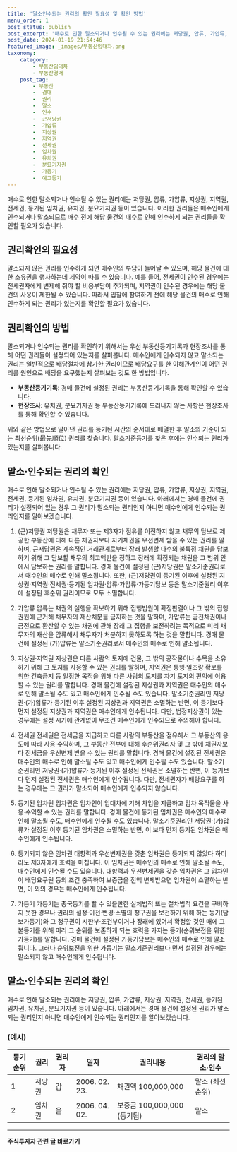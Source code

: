 ```yaml
---
title: '말소인수되는 권리의 확인 필요성 및 확인 방법'
menu_order: 1
post_status: publish
post_excerpt: '매수로 인한 말소되거나 인수될 수 있는 권리에는 저당권, 압류, 가압류, 지상권, 지역권, 전세권, 등기된 임차권, 유치권, 분묘기지권 등이 있습니다. 이러한 권리들은 매수인에게 인수되거나 말소되므로 매수 전에 해당 물건의 매수로 인해 인수하게 되는 권리들을 확인할 필요가 있습니다.'
post_date: 2024-01-19 21:54:46
featured_image: _images/부동산임대차.png
taxonomy:
    category:
        - 부동산임대차
        - 부동산경매
    post_tag:
        - 부동산
        -  경매
        -  권리
        -  말소
        -  인수
        -  근저당권
        -  가압류
        -  지상권
        -  지역권
        -  전세권
        -  임차권
        -  유치권
        -  분묘기지권
        -  가등기
        -  예고등기
---
```



매수로 인한 말소되거나 인수될 수 있는 권리에는 저당권, 압류, 가압류, 지상권, 지역권, 전세권, 등기된 임차권, 유치권, 분묘기지권 등이 있습니다. 이러한 권리들은 매수인에게 인수되거나 말소되므로 매수 전에 해당 물건의 매수로 인해 인수하게 되는 권리들을 확인할 필요가 있습니다.

## 권리확인의 필요성
말소되지 않은 권리를 인수하게 되면 매수인의 부담이 늘어날 수 있으며, 해당 물건에 대한 소유권을 행사하는데 제약이 따를 수 있습니다. 예를 들어, 전세권이 인수된 경우에는 전세권자에게 변제해 줘야 할 비용부담이 추가되며, 지역권이 인수된 경우에는 해당 물건의 사용이 제한될 수 있습니다. 따라서 입찰에 참여하기 전에 해당 물건의 매수로 인해 인수하게 되는 권리가 있는지를 확인할 필요가 있습니다.

## 권리확인의 방법
말소되거나 인수되는 권리를 확인하기 위해서는 우선 부동산등기기록과 현장조사를 통해 어떤 권리들이 설정되어 있는지를 살펴봅니다. 매수인에게 인수되지 않고 말소되는 권리는 일반적으로 배당절차에 참가한 권리이므로 배당요구를 한 이해관계인이 어떤 권리를 원인으로 배당을 요구했는지 살펴보는 것도 한 방법입니다.

- **부동산등기기록**: 경매 물건에 설정된 권리는 부동산등기기록을 통해 확인할 수 있습니다.
- **현장조사**: 유치권, 분묘기지권 등 부동산등기기록에 드러나지 않는 사항은 현장조사를 통해 확인할 수 있습니다.

위와 같은 방법으로 알아낸 권리를 등기된 시간의 순서대로 배열한 후 말소의 기준이 되는 최선순위(最先順位) 권리를 찾습니다. 말소기준등기를 찾은 후에는 인수되는 권리가 있는지를 살펴봅니다.


## 말소·인수되는 권리의 확인
매수로 인해 말소되거나 인수될 수 있는 권리에는 저당권, 압류, 가압류, 지상권, 지역권, 전세권, 등기된 임차권, 유치권, 분묘기지권 등이 있습니다. 아래에서는 경매 물건에 권리가 설정되어 있는 경우 그 권리가 말소되는 권리인지 아니면 매수인에게 인수되는 권리인지를 알아보겠습니다.

1. (근)저당권
저당권은 채무자 또는 제3자가 점유를 이전하지 않고 채무의 담보로 제공한 부동산에 대해 다른 채권자보다 자기채권을 우선변제 받을 수 있는 권리를 말하며, 근저당권은 계속적인 거래관계로부터 장래 발생할 다수의 불특정 채권을 담보하기 위해 그 담보할 채무의 최고액만을 정하고 장래에 확정되는 채권을 그 범위 안에서 담보하는 권리를 말합니다. 경매 물건에 설정된 (근)저당권은 말소기준권리로서 매수인의 매수로 인해 말소됩니다. 또한, (근)저당권이 등기된 이후에 설정된 지상권·지역권·전세권·등기된 임차권·압류·가압류·가등기담보 등은 말소기준권리 이후에 설정된 후순위 권리이므로 모두 소멸합니다.

2. 가압류
압류는 채권의 실행을 확보하기 위해 집행법원이 확정판결이나 그 밖의 집행권원에 근거해 채무자의 재산처분을 금지하는 것을 말하며, 가압류는 금전채권이나 금전으로 환산할 수 있는 채권에 관해 장래 그 집행을 보전하려는 목적으로 미리 채무자의 재산을 압류해서 채무자가 처분하지 못하도록 하는 것을 말합니다. 경매 물건에 설정된 (가)압류는 말소기준권리로서 매수인의 매수로 인해 말소됩니다.

3. 지상권·지역권
지상권은 다른 사람의 토지에 건물, 그 밖의 공작물이나 수목을 소유하기 위해 그 토지를 사용할 수 있는 권리를 말하며, 지역권은 통행·일조량 확보를 위한 건축금지 등 일정한 목적을 위해 다른 사람의 토지를 자기 토지의 편익에 이용할 수 있는 권리를 말합니다. 경매 물건에 설정된 지상권과 지역권은 매수인의 매수로 인해 말소될 수도 있고 매수인에게 인수될 수도 있습니다. 말소기준권리인 저당권·(가)압류가 등기된 이후 설정된 지상권과 지역권은 소멸하는 반면, 이 등기보다 먼저 설정된 지상권과 지역권은 매수인에게 인수됩니다. 다만, 법정지상권이 있는 경우에는 설정 시기에 관계없이 무조건 매수인에게 인수되므로 주의해야 합니다.

4. 전세권
전세권은 전세금을 지급하고 다른 사람의 부동산을 점유해서 그 부동산의 용도에 따라 사용·수익하며, 그 부동산 전부에 대해 후순위권리자 및 그 밖에 채권자보다 전세금을 우선변제 받을 수 있는 권리를 말합니다. 경매 물건에 설정된 전세권은 매수인의 매수로 인해 말소될 수도 있고 매수인에게 인수될 수도 있습니다. 말소기준권리인 저당권·(가)압류가 등기된 이후 설정된 전세권은 소멸하는 반면, 이 등기보다 먼저 설정된 전세권은 매수인에게 인수됩니다. 다만, 전세권자가 배당요구를 하는 경우에는 그 권리가 말소되어 매수인에게 인수되지 않습니다.

5. 등기된 임차권
임차권은 임차인이 임대차에 기해 차임을 지급하고 임차 목적물을 사용·수익할 수 있는 권리를 말합니다. 경매 물건에 등기된 임차권은 매수인의 매수로 인해 말소될 수도, 매수인에게 인수될 수도 있습니다. 말소기준권리인 저당권·(가)압류가 설정된 이후 등기된 임차권은 소멸하는 반면, 이 보다 먼저 등기된 임차권은 매수인에게 인수됩니다.

6. 등기되지 않은 임차권
대항력과 우선변제권을 갖춘 임차권은 등기되지 않았다 하더라도 제3자에게 효력을 미칩니다. 이 임차권은 매수인의 매수로 인해 말소될 수도, 매수인에게 인수될 수도 있습니다. 대항력과 우선변제권을 갖춘 임차권은 그 임차인이 배당요구권 등의 조건 충족하여 보증금을 전액 변제받으면 임차권이 소멸하는 반면, 이 외의 경우는 매수인에게 인수됩니다.

7. 가등기
가등기는 종국등기를 할 수 있을만한 실체법적 또는 절차법적 요건을 구비하지 못한 경우나 권리의 설정·이전·변경·소멸의 청구권을 보전하기 위해 하는 등기(담보가등기)와 그 청구권이 시한부·조건부이거나 장래에 있어서 확정할 것인 때에 그 본등기를 위해 미리 그 순위를 보존하게 되는 효력을 가지는 등기(순위보전을 위한 가등기)를 말합니다. 경매 물건에 설정된 가등기담보는 매수인의 매수로 인해 말소됩니다. 그러나 순위보전을 위한 가등기는 말소기준권리보다 먼저 설정된 경우에는 말소되지 않고 매수인에게 인수됩니다.

## 말소·인수되는 권리의 확인

매수로 인해 말소되는 권리에는 저당권, 압류, 가압류, 지상권, 지역권, 전세권, 등기된 임차권, 유치권, 분묘기지권 등이 있습니다. 아래에서는 경매 물건에 설정된 권리가 말소되는 권리인지 아니면 매수인에게 인수되는 권리인지를 알아보겠습니다.

### (예시)

등기순위 | 권리 | 권리자 | 일자 | 권리내용 | 권리의 말소·인수
---|---|---|---|---|---
1 | 저당권 | 갑 | 2006. 02. 23. | 채권액 100,000,000 | 말소 (최선순위)
2 | 임차권 | 을 | 2006. 04. 02. | 보증금 100,000,000 (등기됨) | 말소
<!-- wp:separator -->
<hr class="wp-block-separator has-alpha-channel-opacity"/>
<!-- /wp:separator -->

<!-- wp:group {"backgroundColor":"base","layout":{"type":"constrained"}} -->
<div class="wp-block-group has-base-background-color has-background"><!-- wp:paragraph {"align":"center","fontSize":"medium"} -->
<p class="has-text-align-center has-large-font-size"><strong>주식투자자 관련 글 바로가기</strong></p>
<!-- /wp:paragraph -->


<!-- wp:latest-posts
{"categories":[{"id":15119,"count":19,"description":"","link":"https://uknowlaw.com/category/%ec%a3%bc%ec%8b%9d%ed%88%ac%ec%9e%90%ec%9e%90/","name":"주식투자자","slug":"주식투자자","taxonomy":"category","parent":0,"meta":[],"_links":{"self":[{"href":"https://uknowlaw.com/wp-json/wp/v2/categories/15119"}],"collection":[{"href":"https://uknowlaw.com/wp-json/wp/v2/categories"}],"about":[{"href":"https://uknowlaw.com/wp-json/wp/v2/taxonomies/category"}],"wp:post_type":[{"href":"https://uknowlaw.com/wp-json/wp/v2/posts?categories=15119"}],"curies":[{"name":"wp","href":"https://api.w.org/{rel}","templated":true}]}}],"postsToShow":100,"excerptLength":28,"postLayout":"grid","columns":2,"featuredImageAlign":"left","featuredImageSizeSlug":"large","fontSize":"small"} /--></div>
<!-- /wp:group -->